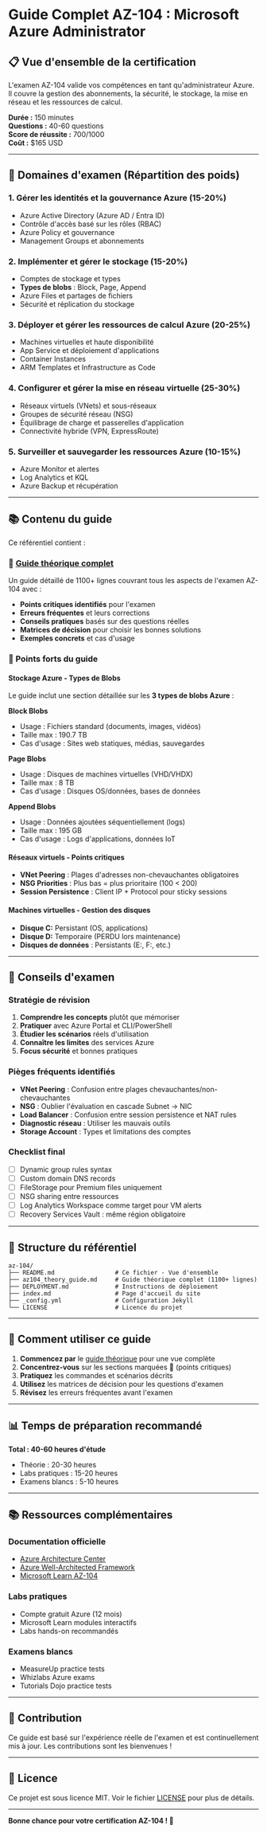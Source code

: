 # Guide Complet AZ-104 : Microsoft Azure Administrator

## 📋 Vue d'ensemble de la certification

L'examen AZ-104 valide vos compétences en tant qu'administrateur Azure. Il couvre la gestion des abonnements, la sécurité, le stockage, la mise en réseau et les ressources de calcul.

**Durée :** 150 minutes  
**Questions :** 40-60 questions  
**Score de réussite :** 700/1000  
**Coût :** $165 USD

---

## 🎯 Domaines d'examen (Répartition des poids)

### 1. Gérer les identités et la gouvernance Azure (15-20%)
- Azure Active Directory (Azure AD / Entra ID)
- Contrôle d'accès basé sur les rôles (RBAC)
- Azure Policy et gouvernance
- Management Groups et abonnements

### 2. Implémenter et gérer le stockage (15-20%)
- Comptes de stockage et types
- **Types de blobs** : Block, Page, Append
- Azure Files et partages de fichiers
- Sécurité et réplication du stockage

### 3. Déployer et gérer les ressources de calcul Azure (20-25%)
- Machines virtuelles et haute disponibilité
- App Service et déploiement d'applications
- Container Instances
- ARM Templates et Infrastructure as Code

### 4. Configurer et gérer la mise en réseau virtuelle (25-30%)
- Réseaux virtuels (VNets) et sous-réseaux
- Groupes de sécurité réseau (NSG)
- Équilibrage de charge et passerelles d'application
- Connectivité hybride (VPN, ExpressRoute)

### 5. Surveiller et sauvegarder les ressources Azure (10-15%)
- Azure Monitor et alertes
- Log Analytics et KQL
- Azure Backup et récupération

---

## 📚 Contenu du guide

Ce référentiel contient :

### 📖 [Guide théorique complet](az104_theory_guide.md)
Un guide détaillé de 1100+ lignes couvrant tous les aspects de l'examen AZ-104 avec :
- **Points critiques identifiés** pour l'examen
- **Erreurs fréquentes** et leurs corrections
- **Conseils pratiques** basés sur des questions réelles
- **Matrices de décision** pour choisir les bonnes solutions
- **Exemples concrets** et cas d'usage

### 🔑 Points forts du guide

#### Stockage Azure - Types de Blobs
Le guide inclut une section détaillée sur les **3 types de blobs Azure** :

**Block Blobs**
- Usage : Fichiers standard (documents, images, vidéos)
- Taille max : 190.7 TB
- Cas d'usage : Sites web statiques, médias, sauvegardes

**Page Blobs**
- Usage : Disques de machines virtuelles (VHD/VHDX)
- Taille max : 8 TB
- Cas d'usage : Disques OS/données, bases de données

**Append Blobs**
- Usage : Données ajoutées séquentiellement (logs)
- Taille max : 195 GB
- Cas d'usage : Logs d'applications, données IoT

#### Réseaux virtuels - Points critiques
- **VNet Peering** : Plages d'adresses non-chevauchantes obligatoires
- **NSG Priorities** : Plus bas = plus prioritaire (100 < 200)
- **Session Persistence** : Client IP + Protocol pour sticky sessions

#### Machines virtuelles - Gestion des disques
- **Disque C:** Persistant (OS, applications)
- **Disque D:** Temporaire (PERDU lors maintenance)
- **Disques de données** : Persistants (E:, F:, etc.)

---

## 🎯 Conseils d'examen

### Stratégie de révision
1. **Comprendre les concepts** plutôt que mémoriser
2. **Pratiquer** avec Azure Portal et CLI/PowerShell
3. **Étudier les scénarios** réels d'utilisation
4. **Connaître les limites** des services Azure
5. **Focus sécurité** et bonnes pratiques

### Pièges fréquents identifiés
- **VNet Peering** : Confusion entre plages chevauchantes/non-chevauchantes
- **NSG** : Oublier l'évaluation en cascade Subnet → NIC
- **Load Balancer** : Confusion entre session persistence et NAT rules
- **Diagnostic réseau** : Utiliser les mauvais outils
- **Storage Account** : Types et limitations des comptes

### Checklist final
- [ ] Dynamic group rules syntax
- [ ] Custom domain DNS records
- [ ] FileStorage pour Premium files uniquement
- [ ] NSG sharing entre ressources
- [ ] Log Analytics Workspace comme target pour VM alerts
- [ ] Recovery Services Vault : même région obligatoire

---

## 📁 Structure du référentiel

```
az-104/
├── README.md                 # Ce fichier - Vue d'ensemble
├── az104_theory_guide.md     # Guide théorique complet (1100+ lignes)
├── DEPLOYMENT.md             # Instructions de déploiement
├── index.md                  # Page d'accueil du site
├── _config.yml               # Configuration Jekyll
└── LICENSE                   # Licence du projet
```

---

## 🚀 Comment utiliser ce guide

1. **Commencez par** le [guide théorique](az104_theory_guide.md) pour une vue complète
2. **Concentrez-vous** sur les sections marquées 🎯 (points critiques)
3. **Pratiquez** les commandes et scénarios décrits
4. **Utilisez** les matrices de décision pour les questions d'examen
5. **Révisez** les erreurs fréquentes avant l'examen

---

## 📊 Temps de préparation recommandé

**Total : 40-60 heures d'étude**
- Théorie : 20-30 heures
- Labs pratiques : 15-20 heures
- Examens blancs : 5-10 heures

---

## 📚 Ressources complémentaires

### Documentation officielle
- [Azure Architecture Center](https://docs.microsoft.com/azure/architecture/)
- [Azure Well-Architected Framework](https://docs.microsoft.com/azure/architecture/framework/)
- [Microsoft Learn AZ-104](https://docs.microsoft.com/learn/certifications/exams/az-104)

### Labs pratiques
- Compte gratuit Azure (12 mois)
- Microsoft Learn modules interactifs
- Labs hands-on recommandés

### Examens blancs
- MeasureUp practice tests
- Whizlabs Azure exams
- Tutorials Dojo practice tests

---

## 🤝 Contribution

Ce guide est basé sur l'expérience réelle de l'examen et est continuellement mis à jour. Les contributions sont les bienvenues !

---

## 📄 Licence

Ce projet est sous licence MIT. Voir le fichier [LICENSE](LICENSE) pour plus de détails.

---

**Bonne chance pour votre certification AZ-104 ! 🎉**